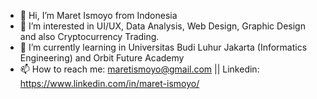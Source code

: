 - 👋 Hi, I’m Maret Ismoyo from Indonesia
- 👀 I’m interested in UI/UX, Data Analysis, Web Design, Graphic Design and also Cryptocurrency Trading.
- 🌱 I’m currently learning in Universitas Budi Luhur Jakarta (Informatics Engineering) and Orbit Future Academy
- 📫 How to reach me: maretismoyo@gmail.com || Linkedin: https://www.linkedin.com/in/maret-ismoyo/
